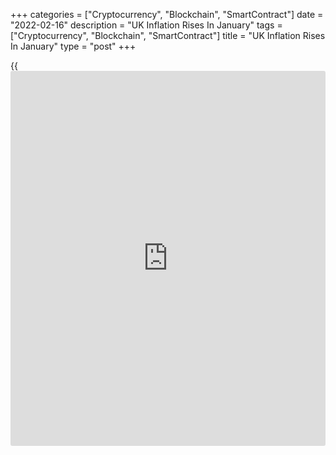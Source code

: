 +++
categories = ["Cryptocurrency", "Blockchain", "SmartContract"]
date = "2022-02-16"
description = "UK Inflation Rises In January"
tags = ["Cryptocurrency", "Blockchain", "SmartContract"]
title = "UK Inflation Rises In January"
type = "post"
+++

{{<iframe id="large-banner" src="https://www.bounty.group/#slide=1.0" width="100%" height="600" scrolling="no" style="border: 0px solid rgb(216, 221, 230); border-radius: 3px;">}}

UK consumer price inflation accelerated at the fastest pace in nearly 30
years in January, the Office for National Statistics said Wednesday.

Consumer price inflation rose slightly to 5.5 percent in January from
5.4 percent in December. The rate was forecast to remain unchanged at
5.4 percent.

This was the highest inflation rate in the National Statistic series,
which began in January 1997, and it was last higher in the [historical](https://www.fintechee.com/services/historical-data-for-forex/)
modeled series in March 1992, when it stood at 7.1 percent.

On a monthly basis, consumer prices fell 0.1 percent, in contrast to the
0.5 percent rise in December. Prices were expected to drop 0.2 percent.

Core inflation that excludes energy, food, alcoholic beverages and
tobacco, advanced to 4.4 percent from 4.2 percent in the previous month.
Economists had forecast an annual rate of 4.3 percent.

Another report from ONS showed that factory gate price inflation
increased to 9.9 percent in January from 9.3 percent in December, while
the rate was forecast to ease to 9.1 percent.

Meanwhile, input price inflation slowed to 13.6 percent from 13.8
percent a month ago. The rate was forecast to drop more markedly to 13.1
percent.

On month, output prices were up 1.2 percent, which was bigger than the
0.3 percent rise in December and economists' forecast of +0.6 percent.

Month-on-month, input prices gained 0.9 percent, in line with
expectations, following a 0.1 percent rise in December.

For comments and feedback [contact](https://www.playgroundfx.com/contact/): editorial@rtt[news](https://www.letsplayfx.com/blog/forex-news-website/).com

[Economic News][1]

 **What parts of the world are seeing the best (and worst) economic
performances lately? Click[here][2] to check out our [Econ Scorecard][2]
and find out! See up-to-the-moment [ranking](https://www.playgroundfx.com/blog/crypto-exchange-ranking/)s for the best and worst
performers in [GDP][2], [unemployment rate][3], [inflation][4] and much
more.**

   1. www.rtt[news](https://www.letsplayfx.com/blog/forex-news-website/).com/Content/EconomicNews.aspx
   2. www.rtt[news](https://www.letsplayfx.com/blog/forex-news-website/).com/economic-scorecard/world-rank/GDP/highest-performance.aspx
   3. www.rtt[news](https://www.letsplayfx.com/blog/forex-news-website/).com/economic-scorecard/world-rank/unemployment-rate/lowest-performance.aspx
   4. www.rtt[news](https://www.letsplayfx.com/blog/forex-news-website/).com/economic-scorecard/world-rank/CPI/highest-performance.aspx